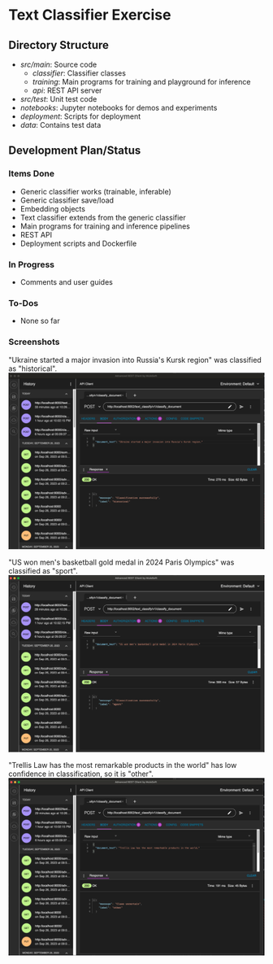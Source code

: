 # Text Classifier Exercise



## Directory Structure

- *src/main*: Source code
  - *classifier*: Classifier classes
  - *training*: Main programs for training and playground for inference
  - *api*: REST API server
- *src/test*: Unit test code
- *notebooks*: Jupyter notebooks for demos and experiments
- *deployment*: Scripts for deployment
- *data*: Contains test data

## Development Plan/Status

### Items Done

- Generic classifier works (trainable, inferable)
- Generic classifier save/load
- Embedding objects
- Text classifier extends from the generic classifier
- Main programs for training and inference pipelines
- REST API
- Deployment scripts and Dockerfile

### In Progress

- Comments and user guides

### To-Dos

- None so far

### Screenshots

"Ukraine started a major invasion into Russia's Kursk region" was classified as "historical".
![Screenshot 1](images/Screenshot1.png)

"US won men's basketball gold medal in 2024 Paris Olympics" was classified as "sport".
![Screenshot 2](images/Screenshot2.png)

"Trellis Law has the most remarkable products in the world" has low confidence in classification, so it is "other". 
![Screenshot 3](images/Screenshot3.png)


